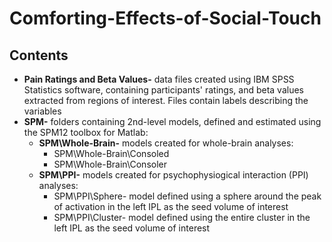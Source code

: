 # Comforting-Effects-of-Social-Touch
## Contents
* **Pain Ratings and Beta Values-** data files created using IBM SPSS Statistics software, containing participants' ratings, and beta values extracted from regions of interest. Files contain labels describing the variables
* **SPM-** folders containing 2nd-level models, defined and estimated using the SPM12 toolbox for Matlab:
  * **SPM\Whole-Brain-** models created for whole-brain analyses:
    * SPM\Whole-Brain\Consoled
    * SPM\Whole-Brain\Consoler
  * **SPM\PPI-** models created for psychophysiogical interaction (PPI) analyses:
    * SPM\PPI\Sphere- model defined using a sphere around the peak of activation in the left IPL as the seed volume of interest
    * SPM\PPI\Cluster- model defined using the entire cluster in the left IPL as the seed volume of interest
